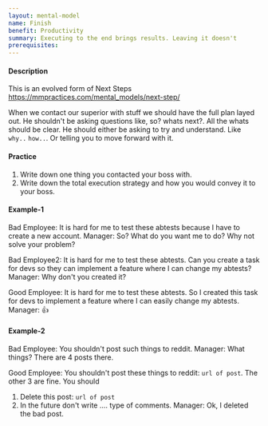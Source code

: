 ```yaml
---
layout: mental-model
name: Finish
benefit: Productivity
summary: Executing to the end brings results. Leaving it doesn't
prerequisites: 
---
```


#### Description

This is an evolved form of Next Steps https://mmpractices.com/mental_models/next-step/ 

When we contact our superior with stuff we should have the full plan layed out. He shouldn't be asking questions like, so? whats next?. All the whats should be clear. He should either be asking to try and understand. Like `why..` `how..`. Or telling you to move forward with it. 


#### Practice

1. Write down one thing you contacted your boss with.
2. Write down the total execution strategy and how you would convey it to your boss.

#### Example-1

Bad Employee: It is hard for me to test these abtests because I have to create a new account.
Manager: So? What do you want me to do? Why not solve your problem?

Bad Employee2: It is hard for me to test these abtests. Can you create a task for devs so they can implement a feature where I can change my abtests?
Manager: Why don't you created it?

Good Employee: It is hard for me to test these abtests. So I created this task for devs to implement a feature where I can easily change my abtests.
Manager: 👍


#### Example-2


Bad Employee: You shouldn't post such things to reddit.
Manager: What things? There are 4 posts there.

Good Employee: You shouldn't post these things to reddit: `url of post`. The other 3 are fine. You should
  1. Delete this post: `url of post`
  2. In the future don't write .... type of comments.
Manager: Ok, I deleted the bad post.

